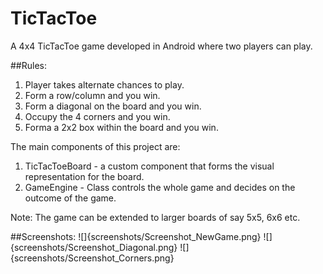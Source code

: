 # TicTacToe

A 4x4 TicTacToe game developed in Android where two players can play.

##Rules:
1. Player takes alternate chances to play.
2. Form a row/column and you win.
3. Form a diagonal on the board and you win.
4. Occupy the 4 corners and you win.
5. Forma a 2x2 box within the board and you win.


The main components of this project are:
1. TicTacToeBoard - a custom component that forms the visual representation for the board.
2. GameEngine - Class controls the whole game and decides on the outcome of the game.

Note: The game can be extended to larger boards of say 5x5, 6x6 etc.

##Screenshots:
![]{screenshots/Screenshot_NewGame.png}
![]{screenshots/Screenshot_Diagonal.png}
![]{screenshots/Screenshot_Corners.png}



